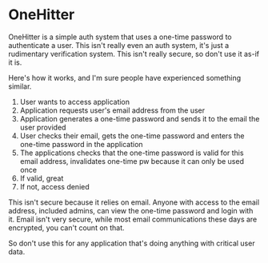# OneHitter
OneHitter is a simple auth system that uses a one-time password to authenticate a user. This isn't really even an auth system, it's just a rudimentary verification system. This isn't really secure, so don't use it as-if it is.

Here's how it works, and I'm sure people have experienced something similar. 

1. User wants to access application
2. Application requests user's email address from the user
3. Application generates a one-time password and sends it to the email the user provided
4. User checks their email, gets the one-time password and enters the one-time password in the application
5. The applications checks that the one-time password is valid for this email address, invalidates one-time pw because it can only be used once
6. If valid, great
7. If not, access denied

This isn't secure because it relies on email. Anyone with access to the email address, included admins, can view the one-time password and login with it. Email isn't very secure, while most email communications these days are encrypted, you can't count on that. 

So don't use this for any application that's doing anything with critical user data.
